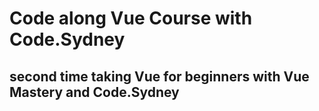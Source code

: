 # Code along Vue Course with Code.Sydney

## second time taking Vue for beginners with Vue Mastery and Code.Sydney